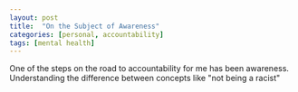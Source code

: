 ```yaml
---
layout: post
title:  "On the Subject of Awareness"
categories: [personal, accountability]
tags: [mental health]
---
```


One of the steps on the road to accountability for me has been awareness. Understanding the difference between concepts like "not being a racist" 
